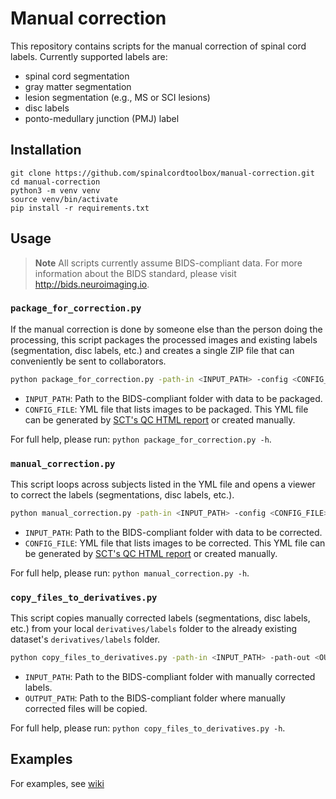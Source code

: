 # Manual correction

This repository contains scripts for the manual correction of spinal cord labels. Currently supported labels are: 
- spinal cord segmentation
- gray matter segmentation
- lesion segmentation (e.g., MS or SCI lesions)
- disc labels
- ponto-medullary junction (PMJ) label

## Installation

```console
git clone https://github.com/spinalcordtoolbox/manual-correction.git
cd manual-correction
python3 -m venv venv
source venv/bin/activate
pip install -r requirements.txt
```

## Usage

> **Note** All scripts currently assume BIDS-compliant data. For more information about the BIDS standard, please visit http://bids.neuroimaging.io.

### `package_for_correction.py`

If the manual correction is done by someone else than the person doing the processing, this script packages the processed images and existing labels (segmentation, disc labels, etc.) and creates a single ZIP file that can conveniently be sent to collaborators.

```bash
python package_for_correction.py -path-in <INPUT_PATH> -config <CONFIG_FILE>
```

- `INPUT_PATH`: Path to the BIDS-compliant folder with data to be packaged.
- `CONFIG_FILE`: YML file that lists images to be packaged. This YML file can be generated by [SCT's QC HTML report](https://spinalcordtoolbox.com/overview/concepts/inspecting-results-qc-fsleyes.html#how-do-i-use-the-qc-report) or created manually. 

For full help, please run: `python package_for_correction.py -h`.

### `manual_correction.py`

This script loops across subjects listed in the YML file and opens a viewer to correct the labels (segmentations, disc labels, etc.). 

```bash
python manual_correction.py -path-in <INPUT_PATH> -config <CONFIG_FILE>
```

- `INPUT_PATH`: Path to the BIDS-compliant folder with data to be corrected.
- `CONFIG_FILE`: YML file that lists images to be corrected. This YML file can be generated by [SCT's QC HTML report](https://spinalcordtoolbox.com/overview/concepts/inspecting-results-qc-fsleyes.html#how-do-i-use-the-qc-report) or created manually. 

For full help, please run: `python manual_correction.py -h`.

### `copy_files_to_derivatives.py`

This script copies manually corrected labels (segmentations, disc labels, etc.) from your local `derivatives/labels` folder to the already existing dataset's `derivatives/labels` folder.

```bash
python copy_files_to_derivatives.py -path-in <INPUT_PATH> -path-out <OUTPUT_PATH>
```

- `INPUT_PATH`: Path to the BIDS-compliant folder with manually corrected labels.
- `OUTPUT_PATH`: Path to the BIDS-compliant folder where manually corrected files will be copied.

For full help, please run: `python copy_files_to_derivatives.py -h`.

## Examples

For examples, see [wiki](https://github.com/spinalcordtoolbox/manual-correction/wiki)